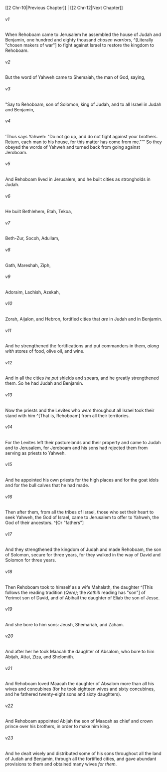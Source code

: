 ﻿---
aliases:
  - 2 Chronicles 11
---

[[2 Chr-10|Previous Chapter]] | [[2 Chr-12|Next Chapter]]

###### v1
When Rehoboam came to Jerusalem he assembled the house of Judah and Benjamin, one hundred and eighty thousand _chosen warriors_, ^[Literally "chosen makers of war"] to fight against Israel to restore the kingdom to Rehoboam.

###### v2
But the word of Yahweh came to Shemaiah, the man of God, saying,

###### v3
"Say to Rehoboam, son of Solomon, king of Judah, and to all Israel in Judah and Benjamin,

###### v4
'Thus says Yahweh: "Do not go up, and do not fight against your brothers. Return, each man to his house, for this matter has come from me."'" So they obeyed the words of Yahweh and turned back from going against Jeroboam.

###### v5
And Rehoboam lived in Jerusalem, and he built cities as strongholds in Judah.

###### v6
He built Bethlehem, Etah, Tekoa,

###### v7
Beth-Zur, Socoh, Adullam,

###### v8
Gath, Mareshah, Ziph,

###### v9
Adoraim, Lachish, Azekah,

###### v10
Zorah, Aijalon, and Hebron, fortified cities that _are_ in Judah and in Benjamin.

###### v11
And he strengthened the fortifications and put commanders in them, _along with_ stores of food, olive oil, and wine.

###### v12
And in all the cities _he put_ shields and spears, and he greatly strengthened them. So he had Judah and Benjamin.

###### v13
Now the priests and the Levites who _were_ throughout all Israel took their stand with him ^[That is, Rehoboam] from all their territories.

###### v14
For the Levites left their pasturelands and their property and came to Judah and to Jerusalem, for Jeroboam and his sons had rejected them from serving as priests to Yahweh.

###### v15
And he appointed his own priests for the high places and for the goat idols and for the bull calves that he had made.

###### v16
Then after them, from all the tribes of Israel, those who set their heart to seek Yahweh, the God of Israel, came to Jerusalem to offer to Yahweh, the God of their ancestors. ^[Or "fathers"]

###### v17
And they strengthened the kingdom of Judah and made Rehoboam, the son of Solomon, secure for three years, for they walked in the way of David and Solomon for three years.

###### v18
Then Rehoboam took to himself as a wife Mahalath, the daughter ^[This follows the reading tradition (_Qere)_; the _Kethib_ reading has "son"] of Yerimot son of David, and of Abihail the daughter of Eliab the son of Jesse.

###### v19
And she bore to him sons: Jeush, Shemariah, and Zaham.

###### v20
And after her he took Maacah the daughter of Absalom, who bore to him Abijah, Attai, Ziza, and Shelomith.

###### v21
And Rehoboam loved Maacah the daughter of Absalom more than all his wives and concubines (for he took eighteen wives and sixty concubines, and he fathered twenty-eight sons and sixty daughters).

###### v22
And Rehoboam appointed Abijah the son of Maacah as chief and crown prince over his brothers, in order to make him king.

###### v23
And he dealt wisely and distributed some of his sons throughout all the land of Judah and Benjamin, through all the fortified cities, and gave abundant provisions to them and obtained many wives _for them_.